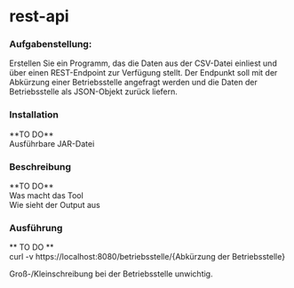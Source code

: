 # rest-api

<h3> Aufgabenstellung: </h3>

Erstellen Sie ein Programm, das die Daten aus der CSV-Datei einliest und über einen REST-Endpoint zur Verfügung stellt. Der Endpunkt soll mit der Abkürzung einer Betriebsstelle angefragt werden und die Daten der Betriebsstelle als JSON-Objekt zurück liefern.

<h3> Installation  </h3>
**TO DO** <br>
Ausführbare JAR-Datei

<h3> Beschreibung  </h3>
**TO DO** <br>
Was macht das Tool  <br>
Wie sieht der Output aus

<h3> Ausführung  </h3>
** TO DO ** <br>
curl -v https://localhost:8080/betriebsstelle/{Abkürzung der Betriebsstelle} <br>

Groß-/Kleinschreibung bei der Betriebsstelle unwichtig.
